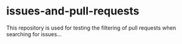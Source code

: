 # issues-and-pull-requests
This repository is used for testing the filtering of pull requests when searching for issues...
